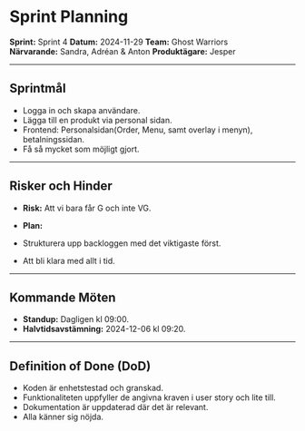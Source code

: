 # Sprint Planning

**Sprint:** Sprint 4
**Datum:** 2024-11-29
**Team:** Ghost Warriors  
**Närvarande:** Sandra, Adréan & Anton
**Produktägare:** Jesper

---

## Sprintmål

- Logga in och skapa användare.
- Lägga till en produkt via personal sidan.
- Frontend: Personalsidan(Order, Menu, samt overlay i menyn), betalningssidan.
- Få så mycket som möjligt gjort.

---

## Risker och Hinder

- **Risk:** Att vi bara får G och inte VG.

- **Plan:**
- Strukturera upp backloggen med det viktigaste först.
- Att bli klara med allt i tid.

---

## Kommande Möten

- **Standup:** Dagligen kl 09:00.
- **Halvtidsavstämning:** 2024-12-06 kl 09:20.

---

## Definition of Done (DoD)

- Koden är enhetstestad och granskad.
- Funktionaliteten uppfyller de angivna kraven i user story och lite till.
- Dokumentation är uppdaterad där det är relevant.
- Alla känner sig nöjda.
